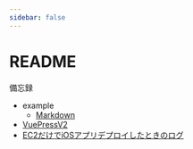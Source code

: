 ```yaml
---
sidebar: false
---
```


# README

備忘録

- example
  - [Markdown](./example/markdown)
- [VuePressV2](./vuepress)
- [EC2だけでiOSアプリデプロイしたときのログ](./ec2mac)
